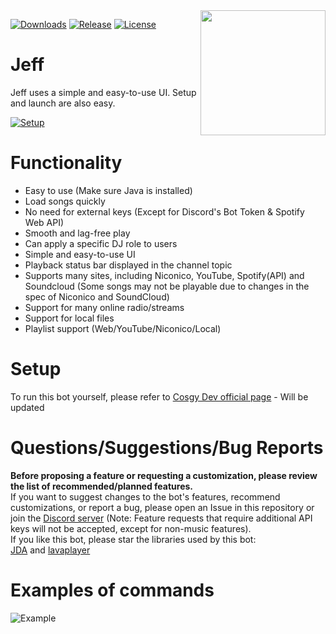 <img align="right" src="https://i.imgur.com/zrE80HY.png" height="200" width="200">

[![Downloads](https://img.shields.io/github/downloads/LyAhn/Jeff/total.svg)](https://github.com/LyAhn/Jeff/releases/latest)
[![Release](https://img.shields.io/github/release/LyAhn/Jeff.svg)](https://github.com/LyAhn/Jeff/releases/latest)
[![License](https://img.shields.io/github/license/LyAhn/Jeff.svg)](https://github.com/LyAhn/Jeff/blob/master/LICENSE)

# Jeff

Jeff uses a simple and easy-to-use UI. Setup and launch are also easy.

[![Setup](http://i.imgur.com/VvXYp5j.png)](https://www.cosgy.dev/2019/09/06/jmusicbot-setup/)

# Functionality

* Easy to use (Make sure Java is installed)
* Load songs quickly
* No need for external keys (Except for Discord's Bot Token & Spotify Web API)
* Smooth and lag-free play
* Can apply a specific DJ role to users
* Simple and easy-to-use UI
* Playback status bar displayed in the channel topic
* Supports many sites, including Niconico, YouTube, Spotify(API) and Soundcloud (Some songs may not be playable due to changes in the spec of Niconico and SoundCloud)
* Support for many online radio/streams
* Support for local files
* Playlist support (Web/YouTube/Niconico/Local)

# Setup

To run this bot yourself, please refer to [Cosgy Dev official page](https://www.cosgy.dev/2019/09/06/jmusicbot-setup/) - Will be updated

# Questions/Suggestions/Bug Reports

**Before proposing a feature or requesting a customization, please review the list of recommended/planned features.**<br>
If you want to suggest changes to the bot's features, recommend customizations, or report a bug, please open an Issue in this repository or join the [Discord server](https://discord.gg/RBpkHxf)
(Note: Feature requests that require additional API keys will not be accepted, except for non-music features).
<br>If you like this bot, please star the libraries used by this bot:<br>[JDA](https://github.com/DV8FromTheWorld/JDA)
and [lavaplayer](https://github.com/lavalink-devs/lavaplayer)

# Examples of commands

![Example](https://i.imgur.com/tevrtKt.png)


